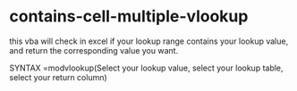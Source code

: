 # contains-cell-multiple-vlookup
this vba will check in excel if your lookup range contains your lookup value, and return the corresponding value you want.

SYNTAX
=modvlookup(Select your lookup value, select your lookup table, select your return column)

